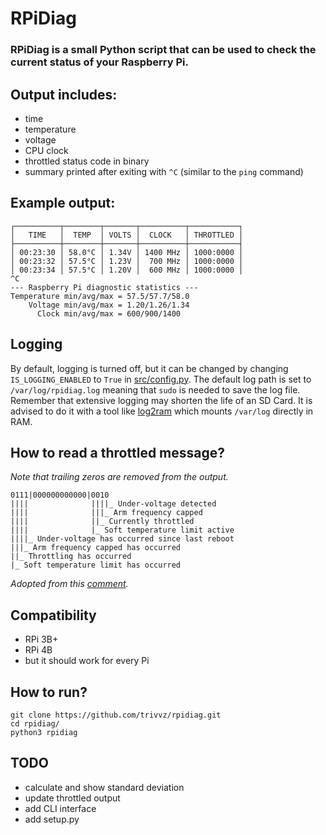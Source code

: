 # RPiDiag

### RPiDiag is a small Python script that can be used to check the current status of your Raspberry Pi.

## Output includes:

- time
- temperature
- voltage
- CPU clock
- throttled status code in binary
- summary printed after exiting with `^C` (similar to the `ping` command)

## Example output:

```
┌──────────┬────────┬───────┬──────────┬───────────┐
│   TIME   │  TEMP  │ VOLTS │  CLOCK   │ THROTTLED │
├──────────┼────────┼───────┼──────────┼───────────┤
│ 00:23:30 │ 58.0°C │ 1.34V │ 1400 MHz │ 1000:0000 │
│ 00:23:32 │ 57.5°C │ 1.23V │  700 MHz │ 1000:0000 │
│ 00:23:34 │ 57.5°C │ 1.20V │  600 MHz │ 1000:0000 │
^C
--- Raspberry Pi diagnostic statistics ---
Temperature min/avg/max = 57.5/57.7/58.0
    Voltage min/avg/max = 1.20/1.26/1.34
      Clock min/avg/max = 600/900/1400
```

## Logging

By default, logging is turned off, but it can be changed by changing `IS_LOGGING_ENABLED` to `True` in [src/config.py](src/config.py).
The default log path is set to `/var/log/rpidiag.log` meaning that `sudo` is needed to save the log file.
Remember that extensive logging may shorten the life of an SD Card.
It is advised to do it with a tool like [log2ram](https://github.com/azlux/log2ram) which mounts `/var/log` directly in RAM.

## How to read a throttled message?

*Note that trailing zeros are removed from the output.*

```
0111|000000000000|0010
||||              ||||_ Under-voltage detected
||||              |||_ Arm frequency capped
||||              ||_ Currently throttled
||||              |_ Soft temperature limit active
||||_ Under-voltage has occurred since last reboot
|||_ Arm frequency capped has occurred
||_ Throttling has occurred
|_ Soft temperature limit has occurred
```
*Adopted from this [comment](https://github.com/raspberrypi/firmware/commit/404dfef3b364b4533f70659eafdcefa3b68cd7ae#commitcomment-31620480).*

## Compatibility

- RPi 3B+
- RPi 4B
- but it should work for every Pi

## How to run?

```
git clone https://github.com/trivvz/rpidiag.git
cd rpidiag/
python3 rpidiag
```

## TODO

- calculate and show standard deviation
- update throttled output
- add CLI interface
- add setup.py
